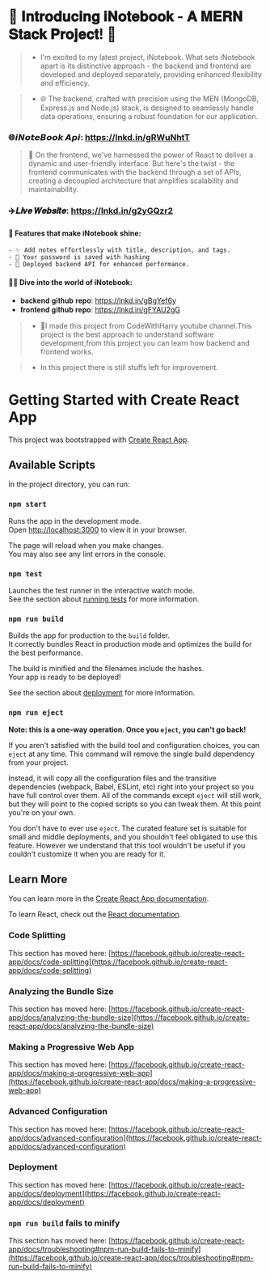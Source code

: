 # 📝 𝐈𝐧𝐭𝐫𝐨𝐝𝐮𝐜𝐢𝐧𝐠 𝐢𝐍𝐨𝐭𝐞𝐛𝐨𝐨𝐤 - 𝐀 𝐌𝐄𝐑𝐍 𝐒𝐭𝐚𝐜𝐤 𝐏𝐫𝐨𝐣𝐞𝐜𝐭! 📝

> - I'm excited to my latest project, iNotebook. What sets iNotebook apart is its distinctive approach - the backend and frontend are developed and deployed separately, providing enhanced flexibility and efficiency.

> - 🌐 The backend, crafted with precision using the MEN (MongoDB, Express.js and Node.js) stack, is designed to seamlessly handle data operations, ensuring a robust foundation for our application.

### 🌐𝙞𝙉𝙤𝙩𝙚𝘽𝙤𝙤𝙠 𝘼𝙥𝙞: https://lnkd.in/gRWuNhtT

> 🚀 On the frontend, we've harnessed the power of React to deliver a dynamic and user-friendly interface. But here's the twist - the frontend communicates with the backend through a set of APIs, creating a 
    decoupled architecture that amplifies scalability and maintainability.

### ✈️𝑳𝒊𝒗𝒆 𝑾𝒆𝒃𝒔𝒊𝒕𝒆: https://lnkd.in/g2yGQzr2


#### 📑 Features that make iNotebook shine:
    - ✨ Add notes effortlessly with title, description, and tags.
    - 🔄 Your password is saved with hashing
    - 🚀 Deployed backend API for enhanced performance.

#### 👩‍💻 Dive into the world of iNotebook:

- 𝐛𝐚𝐜𝐤𝐞𝐧𝐝 𝐠𝐢𝐭𝐡𝐮𝐛 𝐫𝐞𝐩𝐨: https://lnkd.in/gBgYef6y
- 𝐟𝐫𝐨𝐧𝐭𝐞𝐧𝐝 𝐠𝐢𝐭𝐡𝐮𝐛 𝐫𝐞𝐩𝐨: https://lnkd.in/gFYAU2gG

> - 🚀I made this project from CodeWithHarry youtube channel.This project is the best approach to understand software development,from this project you can learn how backend and frontend works.

> - In this project there is still stuffs left for improvement.



# Getting Started with Create React App

This project was bootstrapped with [Create React App](https://github.com/facebook/create-react-app).

## Available Scripts

In the project directory, you can run:

### `npm start`

Runs the app in the development mode.\
Open [http://localhost:3000](http://localhost:3000) to view it in your browser.

The page will reload when you make changes.\
You may also see any lint errors in the console.

### `npm test`

Launches the test runner in the interactive watch mode.\
See the section about [running tests](https://facebook.github.io/create-react-app/docs/running-tests) for more information.

### `npm run build`

Builds the app for production to the `build` folder.\
It correctly bundles React in production mode and optimizes the build for the best performance.

The build is minified and the filenames include the hashes.\
Your app is ready to be deployed!

See the section about [deployment](https://facebook.github.io/create-react-app/docs/deployment) for more information.

### `npm run eject`

**Note: this is a one-way operation. Once you `eject`, you can't go back!**

If you aren't satisfied with the build tool and configuration choices, you can `eject` at any time. This command will remove the single build dependency from your project.

Instead, it will copy all the configuration files and the transitive dependencies (webpack, Babel, ESLint, etc) right into your project so you have full control over them. All of the commands except `eject` will still work, but they will point to the copied scripts so you can tweak them. At this point you're on your own.

You don't have to ever use `eject`. The curated feature set is suitable for small and middle deployments, and you shouldn't feel obligated to use this feature. However we understand that this tool wouldn't be useful if you couldn't customize it when you are ready for it.

## Learn More

You can learn more in the [Create React App documentation](https://facebook.github.io/create-react-app/docs/getting-started).

To learn React, check out the [React documentation](https://reactjs.org/).

### Code Splitting

This section has moved here: [https://facebook.github.io/create-react-app/docs/code-splitting](https://facebook.github.io/create-react-app/docs/code-splitting)

### Analyzing the Bundle Size

This section has moved here: [https://facebook.github.io/create-react-app/docs/analyzing-the-bundle-size](https://facebook.github.io/create-react-app/docs/analyzing-the-bundle-size)

### Making a Progressive Web App

This section has moved here: [https://facebook.github.io/create-react-app/docs/making-a-progressive-web-app](https://facebook.github.io/create-react-app/docs/making-a-progressive-web-app)

### Advanced Configuration

This section has moved here: [https://facebook.github.io/create-react-app/docs/advanced-configuration](https://facebook.github.io/create-react-app/docs/advanced-configuration)

### Deployment

This section has moved here: [https://facebook.github.io/create-react-app/docs/deployment](https://facebook.github.io/create-react-app/docs/deployment)

### `npm run build` fails to minify

This section has moved here: [https://facebook.github.io/create-react-app/docs/troubleshooting#npm-run-build-fails-to-minify](https://facebook.github.io/create-react-app/docs/troubleshooting#npm-run-build-fails-to-minify)
